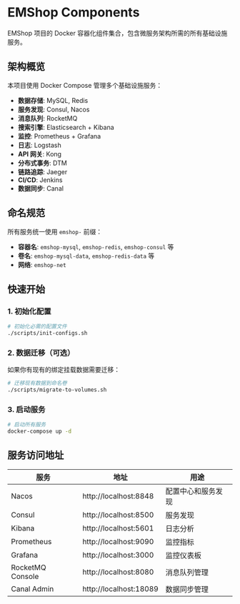 # EMShop Components

EMShop 项目的 Docker 容器化组件集合，包含微服务架构所需的所有基础设施服务。

## 架构概览

本项目使用 Docker Compose 管理多个基础设施服务：

- **数据存储**: MySQL, Redis
- **服务发现**: Consul, Nacos  
- **消息队列**: RocketMQ
- **搜索引擎**: Elasticsearch + Kibana
- **监控**: Prometheus + Grafana
- **日志**: Logstash
- **API 网关**: Kong
- **分布式事务**: DTM
- **链路追踪**: Jaeger
- **CI/CD**: Jenkins
- **数据同步**: Canal

## 命名规范

所有服务统一使用 `emshop-` 前缀：

- **容器名**: `emshop-mysql`, `emshop-redis`, `emshop-consul` 等
- **卷名**: `emshop-mysql-data`, `emshop-redis-data` 等
- **网络**: `emshop-net`

## 快速开始

### 1. 初始化配置
```bash
# 初始化必需的配置文件
./scripts/init-configs.sh
```

### 2. 数据迁移（可选）
如果你有现有的绑定挂载数据需要迁移：
```bash
# 迁移现有数据到命名卷
./scripts/migrate-to-volumes.sh
```

### 3. 启动服务
```bash
# 启动所有服务
docker-compose up -d
```

## 服务访问地址

| 服务 | 地址 | 用途 |
|------|------|------|
| Nacos | http://localhost:8848 | 配置中心和服务发现 |
| Consul | http://localhost:8500 | 服务发现 |
| Kibana | http://localhost:5601 | 日志分析 |
| Prometheus | http://localhost:9090 | 监控指标 |
| Grafana | http://localhost:3000 | 监控仪表板 |
| RocketMQ Console | http://localhost:8080 | 消息队列管理 |
| Canal Admin | http://localhost:18089 | 数据同步管理 |
